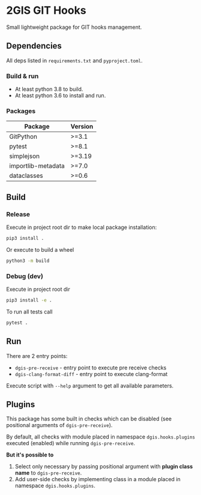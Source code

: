 # 2GIS GIT Hooks

Small lightweight package for GIT hooks management.

## Dependencies

All deps listed in `requirements.txt` and `pyproject.toml`.

### Build & run

- At least python 3.8 to build.
- At least python 3.6 to install and run.

### Packages

| Package            | Version |
|--------------------|---------|
| GitPython          | >=3.1   |
| pytest             | >=8.1   |
| simplejson         | >=3.19  |
| importlib-metadata | >=7.0   |
| dataclasses        | >=0.6   |


## Build

### Release

Execute in project root dir to make local package installation:
```bash
pip3 install .
```

Or execute to build a wheel
```bash
python3 -m build
```

### Debug (dev)

Execute in project root dir
```bash
pip3 install -e .
```

To run all tests call 
```bash
pytest .
```

## Run

There are 2 entry points:
- `dgis-pre-receive` - entry point to execute pre receive checks 
- `dgis-clang-format-diff` - entry point to execute clang-format

Execute script with `--help` argument to get all available parameters.

## Plugins

This package has some built in checks which can be disabled (see positional arguments of `dgis-pre-receive`).

By default, all checks with module placed in namespace `dgis.hooks.plugins` executed (enabled) while running `dgis-pre-receive`.

**But it's possible to**
1. Select only necessary by passing positional argument with **plugin class name** to `dgis-pre-receive`.
2. Add user-side checks by implementing class in a module placed in namespace `dgis.hooks.plugins`.
